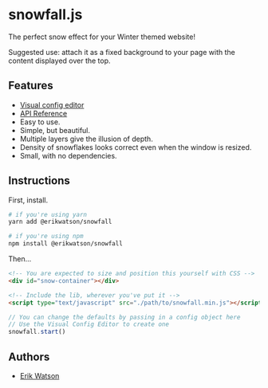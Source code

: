 # snowfall.js

The perfect snow effect for your Winter themed website!

Suggested use: attach it as a fixed background to your page with the content displayed over the top.

## Features

- [Visual config editor](https://erikwatson.github.io/snowfall.js/)
- [API Reference](https://github.com/erikwatson/snowfall.js/wiki/API-Reference)
- Easy to use.
- Simple, but beautiful.
- Multiple layers give the illusion of depth.
- Density of snowflakes looks correct even when the window is resized.
- Small, with no dependencies.

## Instructions

First, install.

```sh
# if you're using yarn
yarn add @erikwatson/snowfall

# if you're using npm
npm install @erikwatson/snowfall
```

Then...

```html
<!-- You are expected to size and position this yourself with CSS -->
<div id="snow-container"></div>

<!-- Include the lib, wherever you've put it -->
<script type="text/javascript" src="./path/to/snowfall.min.js"></script>
```

```js
// You can change the defaults by passing in a config object here
// Use the Visual Config Editor to create one
snowfall.start()
```

## Authors

- [Erik Watson](http://erikwatson.me)
